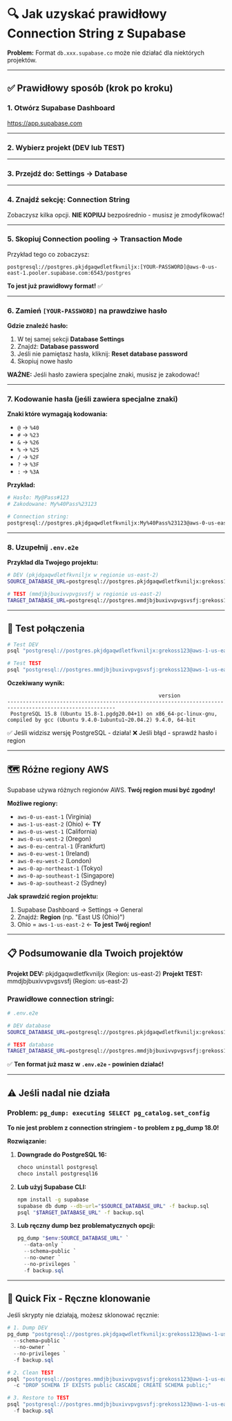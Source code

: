 # 🔍 Jak uzyskać prawidłowy Connection String z Supabase

**Problem:** Format `db.xxx.supabase.co` może nie działać dla niektórych projektów.

---

## ✅ Prawidłowy sposób (krok po kroku)

### 1. Otwórz Supabase Dashboard

https://app.supabase.com

---

### 2. Wybierz projekt (DEV lub TEST)

---

### 3. Przejdź do: **Settings** → **Database**

---

### 4. Znajdź sekcję: **Connection String**

Zobaczysz kilka opcji. **NIE KOPIUJ** bezpośrednio - musisz je zmodyfikować!

---

### 5. Skopiuj **Connection pooling** → **Transaction Mode**

Przykład tego co zobaczysz:

```
postgresql://postgres.pkjdgaqwdletfkvniljx:[YOUR-PASSWORD]@aws-0-us-east-1.pooler.supabase.com:6543/postgres
```

**To jest już prawidłowy format!** ✅

---

### 6. Zamień `[YOUR-PASSWORD]` na prawdziwe hasło

**Gdzie znaleźć hasło:**

1. W tej samej sekcji **Database Settings**
2. Znajdź: **Database password**
3. Jeśli nie pamiętasz hasła, kliknij: **Reset database password**
4. Skopiuj nowe hasło

**WAŻNE:** Jeśli hasło zawiera specjalne znaki, musisz je zakodować!

---

### 7. Kodowanie hasła (jeśli zawiera specjalne znaki)

**Znaki które wymagają kodowania:**

- `@` → `%40`
- `#` → `%23`
- `&` → `%26`
- `%` → `%25`
- `/` → `%2F`
- `?` → `%3F`
- `:` → `%3A`

**Przykład:**

```bash
# Hasło: My@Pass#123
# Zakodowane: My%40Pass%23123

# Connection string:
postgresql://postgres.pkjdgaqwdletfkvniljx:My%40Pass%23123@aws-0-us-east-1.pooler.supabase.com:6543/postgres
```

---

### 8. Uzupełnij `.env.e2e`

**Przykład dla Twojego projektu:**

```bash
# DEV (pkjdgaqwdletfkvniljx w regionie us-east-2)
SOURCE_DATABASE_URL=postgresql://postgres.pkjdgaqwdletfkvniljx:grekoss123@aws-1-us-east-2.pooler.supabase.com:6543/postgres

# TEST (mmdjbjbuxivvpvgsvsfj w regionie us-east-2)
TARGET_DATABASE_URL=postgresql://postgres.mmdjbjbuxivvpvgsvsfj:grekoss123@aws-1-us-east-2.pooler.supabase.com:6543/postgres
```

---

## 🧪 Test połączenia

```powershell
# Test DEV
psql "postgresql://postgres.pkjdgaqwdletfkvniljx:grekoss123@aws-1-us-east-2.pooler.supabase.com:6543/postgres" -c "SELECT version();"

# Test TEST
psql "postgresql://postgres.mmdjbjbuxivvpvgsvsfj:grekoss123@aws-1-us-east-2.pooler.supabase.com:6543/postgres" -c "SELECT version();"
```

**Oczekiwany wynik:**

```
                                                 version
---------------------------------------------------------------------------------------------------------
 PostgreSQL 15.8 (Ubuntu 15.8-1.pgdg20.04+1) on x86_64-pc-linux-gnu, compiled by gcc (Ubuntu 9.4.0-1ubuntu1~20.04.2) 9.4.0, 64-bit
```

✅ Jeśli widzisz wersję PostgreSQL - działa!
❌ Jeśli błąd - sprawdź hasło i region

---

## 🗺️ Różne regiony AWS

Supabase używa różnych regionów AWS. **Twój region musi być zgodny!**

**Możliwe regiony:**

- `aws-0-us-east-1` (Virginia)
- `aws-1-us-east-2` (Ohio) ← **TY**
- `aws-0-us-west-1` (California)
- `aws-0-us-west-2` (Oregon)
- `aws-0-eu-central-1` (Frankfurt)
- `aws-0-eu-west-1` (Ireland)
- `aws-0-eu-west-2` (London)
- `aws-0-ap-northeast-1` (Tokyo)
- `aws-0-ap-southeast-1` (Singapore)
- `aws-0-ap-southeast-2` (Sydney)

**Jak sprawdzić region projektu:**

1. Supabase Dashboard → Settings → General
2. Znajdź: **Region** (np. "East US (Ohio)")
3. Ohio = `aws-1-us-east-2` ← **To jest Twój region!**

---

## 📋 Podsumowanie dla Twoich projektów

**Projekt DEV:** pkjdgaqwdletfkvniljx (Region: us-east-2)
**Projekt TEST:** mmdjbjbuxivvpvgsvsfj (Region: us-east-2)

### Prawidłowe connection stringi:

```bash
# .env.e2e

# DEV database
SOURCE_DATABASE_URL=postgresql://postgres.pkjdgaqwdletfkvniljx:grekoss123@aws-1-us-east-2.pooler.supabase.com:6543/postgres

# TEST database
TARGET_DATABASE_URL=postgresql://postgres.mmdjbjbuxivvpvgsvsfj:grekoss123@aws-1-us-east-2.pooler.supabase.com:6543/postgres
```

✅ **Ten format już masz w `.env.e2e` - powinien działać!**

---

## ⚠️ Jeśli nadal nie działa

### Problem: `pg_dump: executing SELECT pg_catalog.set_config`

**To nie jest problem z connection stringiem - to problem z pg_dump 18.0!**

**Rozwiązanie:**

1. **Downgrade do PostgreSQL 16:**

   ```powershell
   choco uninstall postgresql
   choco install postgresql16
   ```

2. **Lub użyj Supabase CLI:**

   ```bash
   npm install -g supabase
   supabase db dump --db-url="$SOURCE_DATABASE_URL" -f backup.sql
   psql "$TARGET_DATABASE_URL" -f backup.sql
   ```

3. **Lub ręczny dump bez problematycznych opcji:**
   ```powershell
   pg_dump "$env:SOURCE_DATABASE_URL" `
     --data-only `
     --schema=public `
     --no-owner `
     --no-privileges `
     -f backup.sql
   ```

---

## 🎯 Quick Fix - Ręczne klonowanie

Jeśli skrypty nie działają, możesz sklonować ręcznie:

```powershell
# 1. Dump DEV
pg_dump "postgresql://postgres.pkjdgaqwdletfkvniljx:grekoss123@aws-1-us-east-2.pooler.supabase.com:6543/postgres" `
  --schema=public `
  --no-owner `
  --no-privileges `
  -f backup.sql

# 2. Clean TEST
psql "postgresql://postgres.mmdjbjbuxivvpvgsvsfj:grekoss123@aws-1-us-east-2.pooler.supabase.com:6543/postgres" `
  -c "DROP SCHEMA IF EXISTS public CASCADE; CREATE SCHEMA public;"

# 3. Restore to TEST
psql "postgresql://postgres.mmdjbjbuxivvpvgsvsfj:grekoss123@aws-1-us-east-2.pooler.supabase.com:6543/postgres" `
  -f backup.sql
```
